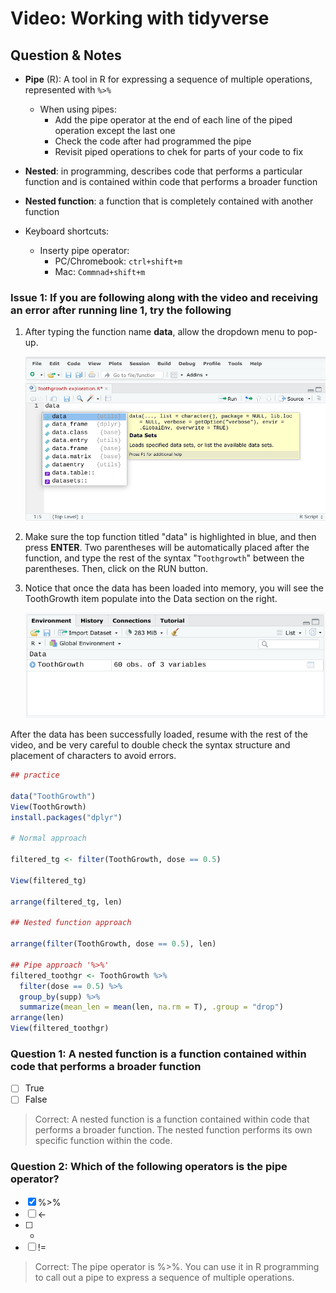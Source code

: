 # Video: Working with tidyverse

## Question & Notes

- **Pipe** (R): A tool in R for expressing a sequence of multiple operations, represented with `%>%`
  - When using pipes:
    - Add the pipe operator at the end of each line of the piped operation except the last one
    - Check the code after had programmed the pipe
    - Revisit piped operations to chek for parts of your code to fix
- **Nested**: in programming, describes code that performs a particular function and is contained within code that performs a broader function
- **Nested function**: a function that is completely contained with another function

- Keyboard shortcuts:
  - Inserty pipe operator:
    - PC/Chromebook: `ctrl+shift+m`
    - Mac: `Commnad+shift+m`

### Issue 1: If you are following along with the video and receiving an error after running line 1, try the following

1. After typing the function name **data**, allow the dropdown menu to pop-up.

    ![x](./resources/img-1.png)

2. Make sure the top function titled "data" is highlighted in blue, and then press **ENTER**. Two parentheses will be automatically placed after the function, and type the rest of the syntax "`Toothgrowth`" between the parentheses. Then, click on the RUN button.

3. Notice that once the data has been loaded into memory, you will see the ToothGrowth item populate into the Data section on the right.

    ![x](./resources/img-2.png)

After the data has been successfully loaded, resume with the rest of the video, and be very careful to double check the syntax structure and placement of characters to avoid errors.

```R
## practice

data("ToothGrowth")
View(ToothGrowth)
install.packages("dplyr")

# Normal approach

filtered_tg <- filter(ToothGrowth, dose == 0.5)

View(filtered_tg)

arrange(filtered_tg, len)

## Nested function approach

arrange(filter(ToothGrowth, dose == 0.5), len)

## Pipe approach '%>%'
filtered_toothgr <- ToothGrowth %>%
  filter(dose == 0.5) %>%
  group_by(supp) %>%
  summarize(mean_len = mean(len, na.rm = T), .group = "drop")
arrange(len)
View(filtered_toothgr)

```

### Question 1: A nested function is a function contained within code that performs a broader function

- [ ] True
- [ ] False

> Correct: A nested function is a function contained within code that performs a broader function. The nested function performs its own specific function within the code.

### Question 2: Which of the following operators is the pipe operator?

- [x] %>%
- [ ] <-
- [ ] *
- [ ] !=

> Correct: The pipe operator is %>%. You can use it in R programming to call out a pipe to express a sequence of multiple operations.
